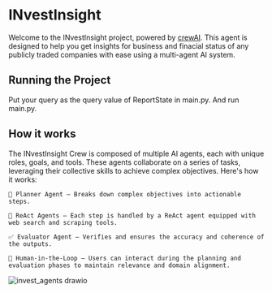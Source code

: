 # INvestInsight

Welcome to the INvestInsight project, powered by [crewAI](https://crewai.com). This agent is designed to help you get insights for business and finacial status of any publicly traded companies with ease using a multi-agent AI system. 

## Running the Project
Put your query as the query value of ReportState in main.py. And run main.py.

## How it works

The INvestInsight Crew is composed of multiple AI agents, each with unique roles, goals, and tools. These agents collaborate on a series of tasks, leveraging their collective skills to achieve complex objectives. Here's how it works:

    🧭 Planner Agent – Breaks down complex objectives into actionable steps.

    🔄 ReAct Agents – Each step is handled by a ReAct agent equipped with web search and scraping tools.

    ✅ Evaluator Agent – Verifies and ensures the accuracy and coherence of the outputs.

    👤 Human-in-the-Loop – Users can interact during the planning and evaluation phases to maintain relevance and domain alignment.
    
![invest_agents drawio](https://github.com/user-attachments/assets/86965d46-30a3-4fb0-9139-b164ef470dfa)
